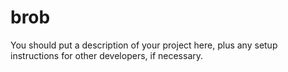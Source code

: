 # brob

You should put a description of your project here, plus any setup instructions for other developers, if necessary.